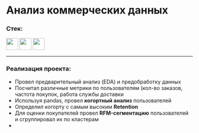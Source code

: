 <h1>Анализ коммерческих данных</h1>

<h3 class="heading-element" dir="auto">Стек:</h3>
<div id="badges">
  <img src="https://img.shields.io/badge/python-white?style=for-the-badge&logo=python" height="32"/>
  <img src="https://img.shields.io/badge/pandas-white?logo=pandas&logoColor=blue&style=for-the-badge" height="32"/>
  <img src="https://img.shields.io/badge/numpy-white?logo=numpy&logoColor=blue&style=for-the-badge" height="32"/>

</div>

<hr>
<h3>Реализация проекта:</h3>
<ul>
<li>Провел предварительный анализ (EDA) и предобработку данных</li>
<li>Посчитал различные метрики по пользователям (кол-во заказов, частота покупок, работа службы доставки</li>
<li>Используя pandas, провел <strong>когортный анализ</strong> пользователей</li>
<li>Определил когорту с самым высоким <strong>Retention</strong></li>
<li>Для оценки покупателей провел <strong>RFM-сегментацию</strong> пользователей и сгруппировал их по кластерам</li>
<li></li>
 </ul>
